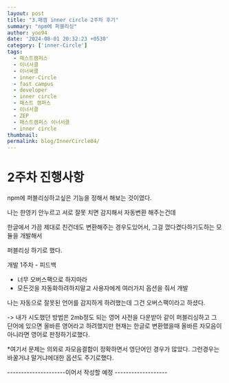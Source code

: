 ```yaml
---
layout: post
title: "3.패캠 inner circle 2주차 후기"
summary: "npm에 퍼블리싱"
author: yoo94
date: '2024-08-01 20:32:23 +0530'
category: ['inner-Circle']
tags:
  - 패스트캠퍼스
  - 이너서클
  - 이너써클
  - inner-Circle
  - fast campus
  - developer
  - inner circle
  - 패스트 캠퍼스
  - 이너서클
  - ZEP
  - 패스트캠퍼스 이너서클
  - inner circle
thumbnail: 
permalink: blog/InnerCircle04/
---
```

# 2주차 진행사항

npm에 퍼블리싱하고싶은 기능을 정해서 해보는 것이였다.

나는 한영키 안누르고 서로 잘못 치면 감지해서 자동변환 해주는건데

한글에서 가끔 제대로 친건데도 변환해주는 경우도있어서, 그걸 껐다켰다하기도하는 모듈을 개발해서

퍼블리싱 하기로 했다. 

개발 1주차 - 피드백

- 너무 오버스팩으로 하지마라
- 모든것을 자동화하려하지말고 사용자에게 여러가지 옵션을 줘서 개발 

나는 자동으로 잘못된 언어를 감지하게 하려했는데 그건 오버스팩이라고 하셨다.

-> 내가 시도했던 방법은 2mb정도 되는 영어 사전을 다운받아 같이 퍼블리싱하고 그 단어에 있으면 올바른 영어라고
하려했지만 현재는 한글로 변환했을때 올바른 자모음이 아니라면 영어로 판정하기로했다.

*여기서 문제는 의외로 자모음결합이 정확하면서 영단어인 경우가 많았다. 그런경우는 바꿀거냐 말거냐에대한 옵션도 주기로했다.

---------------------이어서 작성할 예정 -------------------
